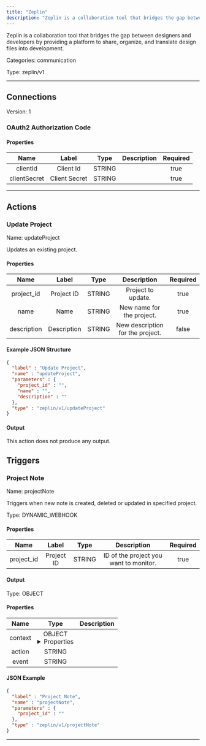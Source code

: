 ```yaml
---
title: "Zeplin"
description: "Zeplin is a collaboration tool that bridges the gap between designers and developers by providing a platform to share, organize, and translate design files into development."
---
```


Zeplin is a collaboration tool that bridges the gap between designers and developers by providing a platform to share, organize, and translate design files into development.


Categories: communication


Type: zeplin/v1

<hr />



## Connections

Version: 1


### OAuth2 Authorization Code

#### Properties

|      Name       |      Label     |     Type     |     Description     | Required |
|:---------------:|:--------------:|:------------:|:-------------------:|:--------:|
| clientId | Client Id | STRING |  | true |
| clientSecret | Client Secret | STRING |  | true |





<hr />



## Actions


### Update Project
Name: updateProject

Updates an existing project.

#### Properties

|      Name       |      Label     |     Type     |     Description     | Required |
|:---------------:|:--------------:|:------------:|:-------------------:|:--------:|
| project_id | Project ID | STRING | Project to update. | true |
| name | Name | STRING | New name for the project. | true |
| description | Description | STRING | New description for the project. | false |

#### Example JSON Structure
```json
{
  "label" : "Update Project",
  "name" : "updateProject",
  "parameters" : {
    "project_id" : "",
    "name" : "",
    "description" : ""
  },
  "type" : "zeplin/v1/updateProject"
}
```

#### Output

This action does not produce any output.






## Triggers


### Project Note
Name: projectNote

Triggers when new note is created, deleted or updated in specified project.

Type: DYNAMIC_WEBHOOK

#### Properties

|      Name       |      Label     |     Type     |     Description     | Required |
|:---------------:|:--------------:|:------------:|:-------------------:|:--------:|
| project_id | Project ID | STRING | ID of the project you want to monitor. | true |


#### Output



Type: OBJECT


#### Properties

|     Name     |     Type     |     Description     |
|:------------:|:------------:|:-------------------:|
| context | OBJECT <details> <summary> Properties </summary> {STRING\(id), STRING\(type), {STRING\(id), STRING\(status), [{STRING\(id), {STRING\(id), STRING\(email), STRING\(username)}\(author), STRING\(content)}]\(comments)}\(data)} </details> |  |
| action | STRING |  |
| event | STRING |  |




#### JSON Example
```json
{
  "label" : "Project Note",
  "name" : "projectNote",
  "parameters" : {
    "project_id" : ""
  },
  "type" : "zeplin/v1/projectNote"
}
```


<hr />

